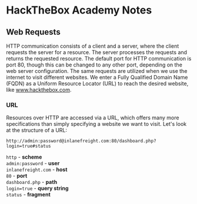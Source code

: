 # HackTheBox Academy Notes

## Web Requests

HTTP communication consists of a client and a server, where the client requests the server for a resource. The server processes the requests and returns the requested resource. The default port for HTTP communication is port 80, though this can be changed to any other port, depending on the web server configuration. The same requests are utilized when we use the internet to visit different websites. We enter a Fully Qualified Domain Name (FQDN) as a Uniform Resource Locator (URL) to reach the desired website, like www.hackthebox.com.

### URL

Resources over HTTP are accessed via a URL, which offers many more specifications than simply specifying a website we want to visit. Let's look at the structure of a URL:

`http://admin:password@inlanefreight.com:80/dashboard.php?login=true#status`

`http` - **scheme** <br />
`admin:password` - **user** <br />
`inlanefreight.com` - **host** <br />
`80` - **port** <br />
`dashboard.php` - **path** <br />
`login=true` - **query string** <br />
`status` - **fragment** <br />

